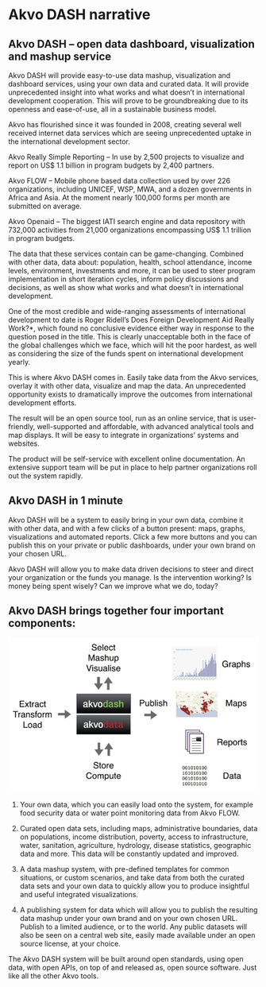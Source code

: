 # Akvo DASH narrative

## Akvo DASH – open data dashboard, visualization and mashup service

Akvo DASH will provide easy-to-use data mashup, visualization and dashboard services, using your own data and curated data. It will provide unprecedented insight into what works and what doesn’t in international development cooperation. This will prove to be groundbreaking due to its openness and ease-of-use, all in a sustainable business model.

Akvo has flourished since it was founded in 2008, creating several well received internet data services which are seeing unprecedented uptake in the international development sector.

Akvo Really Simple Reporting – In use by 2,500 projects to visualize and report on US$ 1.1 billion in program budgets by 2,400 partners.

Akvo FLOW – Mobile phone based data collection used by over 226 organizations, including UNICEF, WSP, MWA, and a dozen governments in Africa and Asia. At the moment nearly 100,000 forms per month are submitted on average.

Akvo Openaid – The biggest IATI search engine and data repository with 732,000 activities from 21,000 organizations encompassing US$ 1.1 trillion in program budgets.

The data that these services contain can be game-changing. Combined with other data, data about: population, health, school attendance, income levels, environment, investments and more, it can be used to steer program implementation in short iteration cycles, inform policy discussions and decisions, as well as show what works and what doesn’t in international development.

One of the most credible and wide-ranging assessments of international development to date is Roger Ridell’s Does Foreign Development Aid Really Work?*, which found no conclusive evidence either way in response to the question posed in the title. This is clearly unacceptable both in the face of the global challenges which we face, which will hit the poor hardest, as well as considering the size of the funds spent on international development yearly.

This is where Akvo DASH comes in. Easily take data from the Akvo services, overlay it with other data, visualize and map the data. An unprecedented opportunity exists to dramatically improve the outcomes from international development efforts.

The result will be an open source tool, run as an online service, that is user-friendly, well-supported and affordable, with advanced analytical tools and map displays. It will be easy to integrate in organizations’ systems and websites.

The product will be self-service with excellent online documentation. An extensive support team will be put in place to help partner organizations roll out the system rapidly.

## Akvo DASH in 1 minute

Akvo DASH will be a system to easily bring in your own data, combine it with other data, and with a few clicks of a button present: maps, graphs, visualizations and automated reports. Click a few more buttons and you can publish this on your private or public dashboards, under your own brand on your chosen URL.

Akvo DASH will allow you to make data driven decisions to steer and direct your organization or the funds you manage. Is the intervention working? Is money being spent wisely? Can we improve what we do, today?

## Akvo DASH brings together four important components:

![PICTURE][Akvo-DASH-DATA]

1. Your own data, which you can easily load onto the system, for example food security data or water point monitoring data from Akvo FLOW.

2. Curated open data sets, including maps, administrative boundaries, data on populations, income distribution, poverty, access to infrastructure, water, sanitation, agriculture, hydrology, disease statistics, geographic data and more. This data will be constantly updated and improved.

3. A data mashup system, with pre-defined templates for common situations, or custom scenarios, and take data from both the curated data sets and your own data to quickly allow you to produce insightful and useful integrated visualizations.

4. A publishing system for data which will allow you to publish the resulting data mashup under your own brand and on your own chosen URL. Publish to a limited audience, or to the world. Any public datasets will also be seen on a central web site, easily made available under an open source license, at your choice.

The Akvo DASH system will be built around open standards, using open data, with open APIs, on top of and released as, open source software. Just like all the other Akvo tools.


[Akvo-DASH-DATA]: img/Akvo-DASH-DATA.png